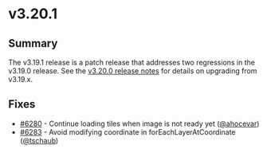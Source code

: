 # v3.20.1

## Summary

The v3.19.1 release is a patch release that addresses two regressions in the v3.19.0 release. See the [v3.20.0 release notes](https://github.com/openlayers/ol3/releases/tag/v3.20.0) for details on upgrading from v3.19.x.

## Fixes

 * [#6280](https://github.com/openlayers/ol3/pull/6280) - Continue loading tiles when image is not ready yet ([@ahocevar](https://github.com/ahocevar))
 * [#6283](https://github.com/openlayers/ol3/pull/6283) - Avoid modifying coordinate in forEachLayerAtCoordinate ([@tschaub](https://github.com/tschaub))
